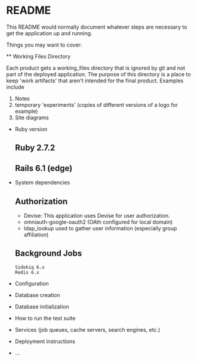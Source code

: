 # README

This README would normally document whatever steps are necessary to get the
application up and running.

Things you may want to cover:

  ** Working Files Directory

  Each product gets a working_files directory that is ignored by git and not part of the deployed application. The purpose of this directory is a place to keep 'work artifacts' that aren't intended for the final product. Examples include

  1. Notes
  2. temporary 'experiments' (copies of different versions of a logo for example)
  3. Site diagrams



* Ruby version
  ## Ruby 2.7.2
  ## Rails 6.1 (edge)

* System dependencies

    ## Authorization
     - Devise:  This application uses Devise for user authorization.
     - omniauth-google-oauth2 (OAth configured for local domain)
     - ldap_lookup used to gather user information (especially group affiliation)

    ## Background Jobs
      Sidekiq 6.x
      Redis 6.x


* Configuration

* Database creation

* Database initialization

* How to run the test suite

* Services (job queues, cache servers, search engines, etc.)

* Deployment instructions

* ...
